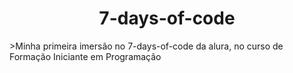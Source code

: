 <h1 align=center>7-days-of-code</h1>
>Minha primeira imersão no 7-days-of-code da alura, no curso de Formação Iniciante em Programação
